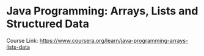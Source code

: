 # Java Programming: Arrays, Lists and Structured Data
Course Link: https://www.coursera.org/learn/java-programming-arrays-lists-data

